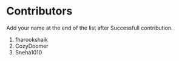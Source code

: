 # Contributors

  Add your name at the end of the list after Successfull contribution.

  1. fharookshaik
  2. CozyDoomer
  3. Sneha1010
